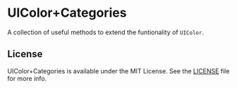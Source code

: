 # UIColor+Categories

A collection of useful methods to extend the funtionality of `UIColor`.


## License

UIColor+Categories is available under the MIT License. See the [LICENSE][] file for more info.

[LICENSE]: https://github.com/mattrubin/UIColor-Categories/blob/master/LICENSE